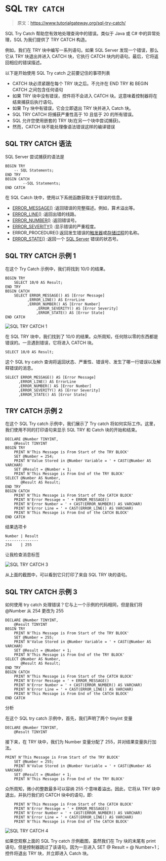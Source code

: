 # SQL `TRY CATCH`

> 原文：<https://www.tutorialgateway.org/sql-try-catch/>

SQL Try Catch 帮助您有效地处理查询中的错误。类似于 Java 或 C# 中的异常处理，SQL 为我们提供了 TRY CATCH 构造。

例如，我们在 TRY 块中编写一系列语句。如果 SQL Server 发现一个错误，那么它从 TRY 块退出并进入 CATCH 块，它执行 CATCH 块内的语句。最后，它将返回相应的错误描述。

以下是开始使用 SQL Try catch 之前要记住的事项列表

*   CATCH 块必须紧跟在每个 TRY 块之后。不允许在 END TRY 和 BEGIN CATCH 之间包含任何语句
*   如果 TRY 块中没有错误，控件将不会进入 CATCH 块。这意味着控制器将在结束捕获后执行语句。
*   如果 Try 块中有错误，它会立即退出 TRY 块并进入 Catch 块。
*   SQL TRY CATCH 将捕获严重性高于 10 且低于 20 的所有错误。
*   SQL 允许您使用嵌套的 TRY 块(在另一个块中尝试捕获)。
*   然而，CATCH 块不能处理像语法错误这样的编译错误

## SQL TRY CATCH 语法

SQL Server 尝试捕获的语法是

```
BEGIN TRY
	-- SQL Statements;
END TRY
BEGIN CATCH
        --SQL Statements;
END CATCH
```

在 SQL Catch 块中，使用以下系统函数获取关于错误的信息。

*   [ERROR_MESSAGE()](https://www.tutorialgateway.org/sql-error-message/) :返回错误的完整描述。例如，算术溢出等。
*   [ERROR_LINE()](https://www.tutorialgateway.org/sql-error-line/) :返回出错的线路。
*   [ERROR_NUMBER()](https://www.tutorialgateway.org/sql-error-number/) :返回错误号。
*   [ERROR_SEVERITY()](https://www.tutorialgateway.org/sql-error-severity/) :显示错误的严重程度。
*   ERROR_PROCEDURE():返回发生错误的[触发器](https://www.tutorialgateway.org/triggers-in-sql-server/)或[存储过程](https://www.tutorialgateway.org/stored-procedures-in-sql/)的名称。
*   [ERROR_STATE()](https://www.tutorialgateway.org/sql-error-state/) :返回一个 [SQL Server](https://www.tutorialgateway.org/sql/) 错误的状态号。

## SQL TRY CATCH 示例 1

在这个 Try Catch 示例中，我们将找到 10/0 的结果。

```
BEGIN TRY
	SELECT 10/0 AS Result;
END TRY
BEGIN CATCH
	SELECT ERROR_MESSAGE() AS [Error Message]
	      ,ERROR_LINE() AS ErrorLine
	      ,ERROR_NUMBER() AS [Error Number]  
              ,ERROR_SEVERITY() AS [Error Severity]  
              ,ERROR_STATE() AS [Error State]  
END CATCH
```

![SQL TRY CATCH 1](img/70a53b257505febb24cf53b332ccd3d0.png)

在 SQL TRY 块中，我们找到了 10/0 的结果。众所周知，任何除以零的东西都是错误的。一旦遇到错误，它将进入 CATCH 块。

```
SELECT 10/0 AS Result;
```

这个 SQL try catch 查询将返回状态、严重性、错误号、发生了哪一行错误以及解释错误的消息。

```
SELECT ERROR_MESSAGE() AS [Error Message]
      ,ERROR_LINE() AS ErrorLine
      ,ERROR_NUMBER() AS [Error Number]  
      ,ERROR_SEVERITY() AS [Error Severity]  
      ,ERROR_STATE() AS [Error State]
```

## TRY CATCH 示例 2

在这个 SQL Try catch 示例中，我们展示了 Try catch 将如何实际工作。这里，我们使用不同的打印语句来显示 SQL TRY 和 Catch 块的开始和结束。

```
DECLARE @Number TINYINT,
	@Result TINYINT
BEGIN TRY
    PRINT N'This Message is From Start of the TRY BLOCK'
    SET @Number = 254;
    PRINT N'Value Stored in @Number Variable = ' + CAST(@Number AS VARCHAR)
    SET @Result = @Number + 1;
    PRINT N'This Message is From End of the TRY BLOCK'
SELECT @Number AS Number, 
       @Result AS Result;
END TRY
BEGIN CATCH
    PRINT N'This Message is From Start of the CATCH BLOCK'
    PRINT N'Error Message = ' + ERROR_MESSAGE()
    PRINT N'Error Number = ' + CAST(ERROR_NUMBER() AS VARCHAR)
    PRINT N'Error Line = ' + CAST(ERROR_LINE() AS VARCHAR)
    PRINT N'This Message is From End of the CATCH BLOCK'
END CATCH
```

结果选项卡

```
Number | Result
---------------
254    | 255
```

让我检查消息标签

![SQL TRY CATCH 3](img/bfc4e15144adfe2dbebfa7c1f3afee89.png)

从上面的截图中，可以看到它只打印了来自 SQL TRY 块的语句。

## SQL TRY CATCH 示例 3

如何使用 try catch 处理错误？它与上一个示例的代码相同，但是我们将@Number 从 254 更改为 255

```
DECLARE @Number TINYINT,
	@Result TINYINT
BEGIN TRY
    PRINT N'This Message is From Start of the TRY BLOCK'
    SET @Number = 255;
    PRINT N'Value Stored in @Number Variable = ' + CAST(@Number AS VARCHAR)
    SET @Result = @Number + 1;
    PRINT N'This Message is From End of the TRY BLOCK'
SELECT @Number AS Number, 
       @Result AS Result;
END TRY
BEGIN CATCH
    PRINT N'This Message is From Start of the CATCH BLOCK'
    PRINT N'Error Message = ' + ERROR_MESSAGE()
    PRINT N'Error Number = ' + CAST(ERROR_NUMBER() AS VARCHAR)
    PRINT N'Error Line = ' + CAST(ERROR_LINE() AS VARCHAR)
    PRINT N'This Message is From End of the CATCH BLOCK'
END CATCH
```

分析

在这个 SQL try catch 示例中，首先，我们声明了两个 tinyint 变量

```
DECLARE @Number TINYINT,
	@Result TINYINT
```

接下来，在 TRY 块中，我们为 Number 变量分配了 255，并对结果变量执行加法。

```
PRINT N'This Message is From Start of the TRY BLOCK'
    SET @Number = 255;
    PRINT N'Value Stored in @Number Variable = ' + CAST(@Number AS VARCHAR)
    SET @Result = @Number + 1;
    PRINT N'This Message is From End of the TRY BLOCK'
```

众所周知，微小的整数最多可以容纳 255 个意味着溢出。因此，它将从 TRY 块中退出，并执行我们的 CATCH 块中的语句，即:

```
    PRINT N'This Message is From Start of the CATCH BLOCK'
    PRINT N'Error Message = ' + ERROR_MESSAGE()
    PRINT N'Error Number = ' + CAST(ERROR_NUMBER() AS VARCHAR)
    PRINT N'Error Line = ' + CAST(ERROR_LINE() AS VARCHAR)
    PRINT N'This Message is From End of the CATCH BLOCK'
```

![SQL TRY CATCH 4](img/6eb7deaa9c6b9236a5911eaad11881df.png)

如果您观察上面的 SQL Try catch 示例截图，虽然我们在 Try 块的末尾有 print 语句，但是控制器跳过了该语句。因为一旦进入 SET @ Result = @ Number+1；控件将退出 TRY 块，并立即进入 Catch 块。